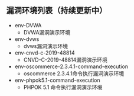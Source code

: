 ## 漏洞环境列表（持续更新中）

- env-DVWA
  - DVWA漏洞演示环境
- env-dvws
  - dvws漏洞演示环境
- env-cnvd-c-2019-48814
  - CNVD-C-2019-48814漏洞演示环境
- env-oscommerce-2.3.4.1-command-execution
  - oscommerce 2.3.4.1命令执行漏洞演示环境
- env-phpok5.1-command-execution
  - PHPOK 5.1 命令执行漏洞演示环境
